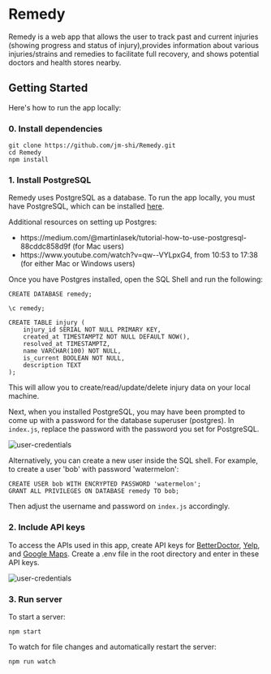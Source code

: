 # Remedy

Remedy is a web app that allows the user to track past and current injuries (showing progress and status of injury),provides information about various injuries/strains and remedies to facilitate full recovery, and shows potential doctors and health stores nearby.

## Getting Started

Here's how to run the app locally:

### 0. Install dependencies

```
git clone https://github.com/jm-shi/Remedy.git
cd Remedy
npm install
```

### 1. Install PostgreSQL

Remedy uses PostgreSQL as a database. To run the app locally, you must have PostgreSQL, which can be installed [here](https://www.enterprisedb.com/downloads/postgres-postgresql-downloads).

Additional resources on setting up Postgres:

<ul>
  <li>https://medium.com/@martinlasek/tutorial-how-to-use-postgresql-88cddc858d9f (for Mac users)</li>
  <li>https://www.youtube.com/watch?v=qw--VYLpxG4, from 10:53 to 17:38 (for either Mac or Windows users)</li>
</ul>

Once you have Postgres installed, open the SQL Shell and run the following:

```
CREATE DATABASE remedy;

\c remedy;

CREATE TABLE injury (
    injury_id SERIAL NOT NULL PRIMARY KEY,
    created_at TIMESTAMPTZ NOT NULL DEFAULT NOW(),
    resolved_at TIMESTAMPTZ,
    name VARCHAR(100) NOT NULL,
    is_current BOOLEAN NOT NULL,
    description TEXT
);
```

This will allow you to create/read/update/delete injury data on your local machine.

Next, when you installed PostgreSQL, you may have been prompted to come up with a password for the database superuser (postgres). In `index.js`, replace the password with the password you set for PostgreSQL.

<img src="https://github.com/jm-shi/Remedy/blob/postgres/images/docs/user.jpg" alt="user-credentials">

Alternatively, you can create a new user inside the SQL shell. For example, to create a user 'bob' with password 'watermelon':

```
CREATE USER bob WITH ENCRYPTED PASSWORD 'watermelon';
GRANT ALL PRIVILEGES ON DATABASE remedy TO bob;
```

Then adjust the username and password on `index.js` accordingly.

### 2. Include API keys

To access the APIs used in this app, create API keys for [BetterDoctor](https://developer.betterdoctor.com/), [Yelp](https://www.yelp.com/developers), and [Google Maps](https://cloud.google.com/maps-platform/). Create a .env file in the root directory and enter in these API keys.

<img src="https://github.com/jm-shi/Remedy/blob/postgres/images/docs/env.png" alt="user-credentials">

### 3. Run server

To start a server:

```
npm start
```

To watch for file changes and automatically restart the server:

```
npm run watch
```
